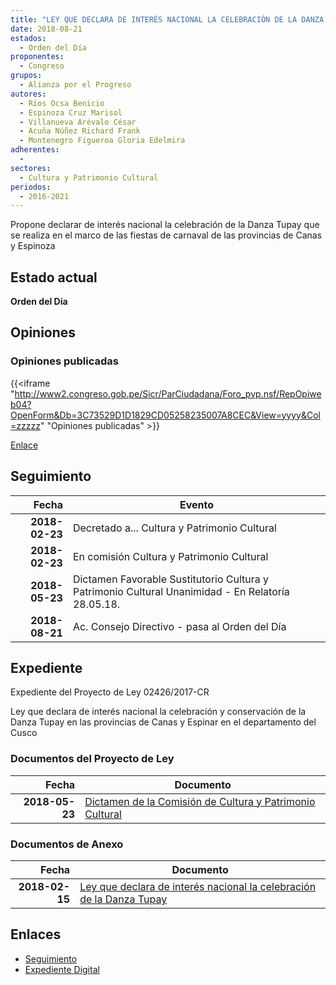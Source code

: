 ```yaml
---
title: "LEY QUE DECLARA DE INTERÉS NACIONAL LA CELEBRACIÓN DE LA DANZA TUPAY"
date: 2018-08-21
estados: 
  - Orden del Día
proponentes: 
  - Congreso
grupos: 
  - Alianza por el Progreso
autores: 
  - Ríos Ocsa Benicio
  - Espinoza Cruz Marisol
  - Villanueva Arévalo César
  - Acuña Núñez Richard Frank
  - Montenegro Figueroa Gloria Edelmira
adherentes: 
  - 
sectores: 
  - Cultura y Patrimonio Cultural
periodos: 
  - 2016-2021
---
```


Propone declarar de interés nacional la celebración de la Danza Tupay que se realiza en el marco de las fiestas de carnaval de las provincias de Canas y Espinoza


## Estado actual

**Orden del Día**

## Opiniones

### Opiniones publicadas

{{<iframe "http://www2.congreso.gob.pe/Sicr/ParCiudadana/Foro_pvp.nsf/RepOpiweb04?OpenForm&Db=3C73529D1D1829CD05258235007A8CEC&View=yyyy&Col=zzzzz" "Opiniones publicadas" >}}

[Enlace](http://www2.congreso.gob.pe/Sicr/ParCiudadana/Foro_pvp.nsf/RepOpiweb04?OpenForm&Db=3C73529D1D1829CD05258235007A8CEC&View=yyyy&Col=zzzzz)

## Seguimiento

| Fecha | Evento |
|------:|--------|
| **2018-02-23** | Decretado a... Cultura y Patrimonio Cultural|
| **2018-02-23** | En comisión Cultura y Patrimonio Cultural|
| **2018-05-23** | Dictamen Favorable Sustitutorio Cultura y Patrimonio Cultural Unanimidad - En Relatoría 28.05.18.|
| **2018-08-21** | Ac. Consejo Directivo - pasa al Orden del Día|


## Expediente

Expediente del Proyecto de Ley 02426/2017-CR

Ley que declara de interés nacional la celebración y conservación de la Danza Tupay en las provincias de Canas y Espinar en el departamento del Cusco


### Documentos del Proyecto de Ley

| Fecha | Documento |
|------:|--------|
| **2018-05-23** | [Dictamen de la Comisión de Cultura y Patrimonio Cultural](http://www.leyes.congreso.gob.pe/Documentos/2016_2021/Dictamenes/Proyectos_de_Ley/02426DC05MAY20180523.pdf) |

### Documentos de Anexo

| Fecha | Documento |
|------:|--------|
| **2018-02-15** | [Ley que declara de interés nacional la celebración de la Danza Tupay](http://www.leyes.congreso.gob.pe/Documentos/2016_2021/Proyectos_de_Ley_y_de_Resoluciones_Legislativas/PL0242620180215..pdf) |

## Enlaces 

- [Seguimiento](http://www2.congreso.gob.pe/Sicr/TraDocEstProc/CLProLey2016.nsf/f7fff46988ca05b1052578e100829cc7/05b29335b77295d305258235007782d3?OpenDocument)
- [Expediente Digital](http://www2.congreso.gob.pe/Sicr/TraDocEstProc/CLProLey2016.nsf/f7fff46988ca05b1052578e100829cc7/05b29335b77295d305258235007782d3?OpenDocument&Click=05257FB7005EB655.eb71d0cf91d8294e05256cdf006b5706/$Body/0.1C6C)

